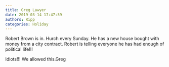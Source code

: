 ```yaml
---
title: Greg Lawyer
date: 2019-03-14 17:47:59
authors: Ripp
categories: Holiday
---
```


 Robert Brown is in. Hurch every Sunday. He has a new house bought with money from a city contract. Robert is telling everyone he has had enough of political life!!!

Idiots!!! We allowed this.Greg